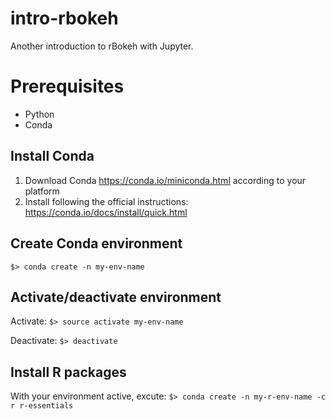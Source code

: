 # intro-rbokeh

Another introduction to rBokeh with Jupyter.

# Prerequisites

- Python
- Conda

## Install Conda

1. Download Conda https://conda.io/miniconda.html according to your platform
2. Install following the official instructions: https://conda.io/docs/install/quick.html

## Create Conda environment

`$> conda create -n my-env-name`

## Activate/deactivate environment

Activate:
    `$> source activate my-env-name`

Deactivate:
    `$> deactivate`

## Install R packages

With your environment active, excute:
    `$> conda create -n my-r-env-name -c r r-essentials`
